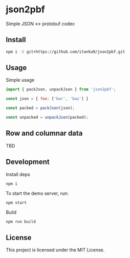 # json2pbf

Simple JSON <-> protobuf codec

## Install 

```bash
npm i -S git+https://github.com/itanka9/json2pbf.git
```

## Usage

Simple usage

```js
import { packJson, unpackJson } from 'json2pbf';

const json = { foo: ['bar', 'baz'] }

const packed = packJson(json);

const unpacked = unpackJson(packed);

```

## Row and columnar data

TBD

## Development

Install deps

```bash
npm i
```

To start the demo server, run:

```
npm start
```

Build

```
npm run build
```

## License

This project is licensed under the MIT License.

